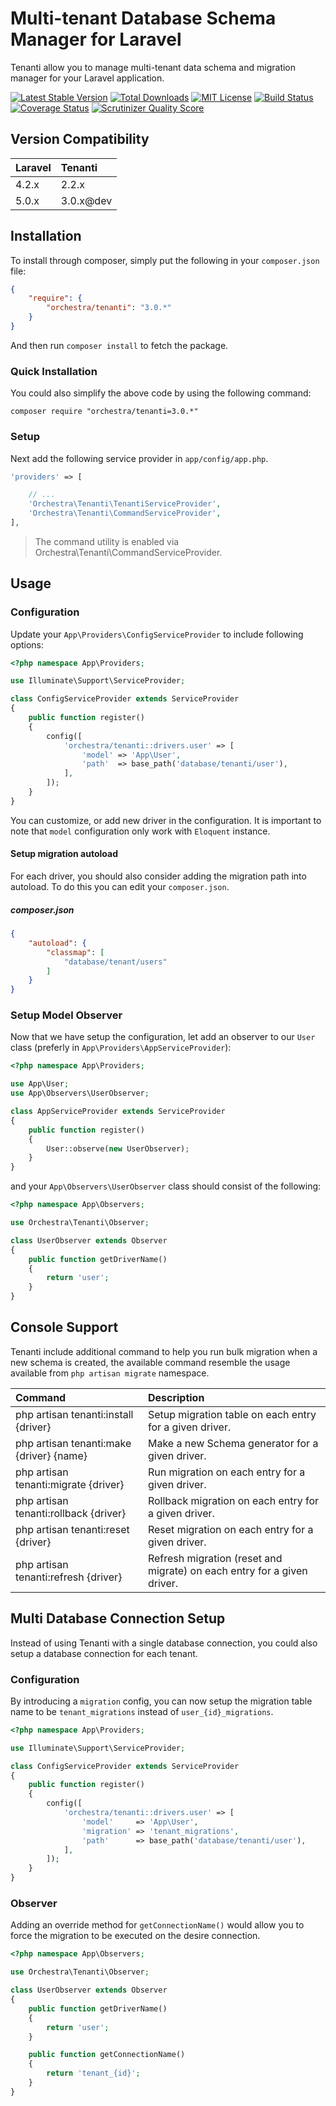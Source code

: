 Multi-tenant Database Schema Manager for Laravel
==============

Tenanti allow you to manage multi-tenant data schema and migration manager for your Laravel application.

[![Latest Stable Version](https://img.shields.io/github/release/orchestral/tenanti.svg?style=flat)](https://packagist.org/packages/orchestra/tenanti)
[![Total Downloads](https://img.shields.io/packagist/dt/orchestra/tenanti.svg?style=flat)](https://packagist.org/packages/orchestra/tenanti)
[![MIT License](https://img.shields.io/packagist/l/orchestra/tenanti.svg?style=flat)](https://packagist.org/packages/orchestra/tenanti)
[![Build Status](https://img.shields.io/travis/orchestral/tenanti/master.svg?style=flat)](https://travis-ci.org/orchestral/tenanti)
[![Coverage Status](https://img.shields.io/coveralls/orchestral/tenanti/master.svg?style=flat)](https://coveralls.io/r/orchestral/tenanti?branch=master)
[![Scrutinizer Quality Score](https://img.shields.io/scrutinizer/g/orchestral/tenanti/master.svg?style=flat)](https://scrutinizer-ci.com/g/orchestral/tenanti/)

## Version Compatibility

Laravel  | Tenanti
:--------|:---------
 4.2.x   | 2.2.x
 5.0.x   | 3.0.x@dev

## Installation

To install through composer, simply put the following in your `composer.json` file:

```json
{
	"require": {
		"orchestra/tenanti": "3.0.*"
	}
}
```

And then run `composer install` to fetch the package.

### Quick Installation

You could also simplify the above code by using the following command:

```
composer require "orchestra/tenanti=3.0.*"
```

### Setup

Next add the following service provider in `app/config/app.php`.

```php
'providers' => [

	// ...
	'Orchestra\Tenanti\TenantiServiceProvider',
	'Orchestra\Tenanti\CommandServiceProvider',
],
```

> The command utility is enabled via Orchestra\Tenanti\CommandServiceProvider.

## Usage

### Configuration

Update your `App\Providers\ConfigServiceProvider` to include following options:

```php
<?php namespace App\Providers;

use Illuminate\Support\ServiceProvider;

class ConfigServiceProvider extends ServiceProvider
{
	public function register()
	{
		config([
			'orchestra/tenanti::drivers.user' => [
				'model' => 'App\User',
				'path'  => base_path('database/tenanti/user'),
			],
		]);
	}
}
```

You can customize, or add new driver in the configuration. It is important to note that `model` configuration only work with `Eloquent` instance.

#### Setup migration autoload

For each driver, you should also consider adding the migration path into autoload. To do this you can edit your `composer.json`.

##### composer.json

```json
{
	"autoload": {
		"classmap": [
			"database/tenant/users"
		]
	}
}
```

### Setup Model Observer

Now that we have setup the configuration, let add an observer to our `User` class (preferly in `App\Providers\AppServiceProvider`):

```php
<?php namespace App\Providers;

use App\User;
use App\Observers\UserObserver;

class AppServiceProvider extends ServiceProvider
{
	public function register()
	{
		User::observe(new UserObserver);
	}
}
```

and your `App\Observers\UserObserver` class should consist of the following:

```php
<?php namespace App\Observers;

use Orchestra\Tenanti\Observer;

class UserObserver extends Observer
{
	public function getDriverName()
	{
		return 'user';
	}
}
```

## Console Support

Tenanti include additional command to help you run bulk migration when a new schema is created, the available command resemble the usage available from `php artisan migrate` namespace.

Command                                    | Description
:------------------------------------------|:---------------------
 php artisan tenanti:install {driver}      | Setup migration table on each entry for a given driver.
 php artisan tenanti:make {driver} {name}  | Make a new Schema generator for a given driver.
 php artisan tenanti:migrate {driver}      | Run migration on each entry for a given driver.
 php artisan tenanti:rollback {driver}     | Rollback migration on each entry for a given driver.
 php artisan tenanti:reset {driver}        | Reset migration on each entry for a given driver.
 php artisan tenanti:refresh {driver}      | Refresh migration (reset and migrate) on each entry for a given driver.

## Multi Database Connection Setup

Instead of using Tenanti with a single database connection, you could also setup a database connection for each tenant.

### Configuration

By introducing a `migration` config, you can now setup the migration table name to be `tenant_migrations` instead of `user_{id}_migrations`.

```php
<?php namespace App\Providers;

use Illuminate\Support\ServiceProvider;

class ConfigServiceProvider extends ServiceProvider
{
    public function register()
    {
        config([
            'orchestra/tenanti::drivers.user' => [
                'model'     => 'App\User',
                'migration' => 'tenant_migrations',
                'path'      => base_path('database/tenanti/user'),
            ],
        ]);
    }
}
```

### Observer

Adding an override method for `getConnectionName()` would allow you to force the migration to be executed on the desire connection.

```php
<?php namespace App\Observers;

use Orchestra\Tenanti\Observer;

class UserObserver extends Observer
{
	public function getDriverName()
	{
		return 'user';
	}

	public function getConnectionName()
	{
		return 'tenant_{id}';
	}
}
```
